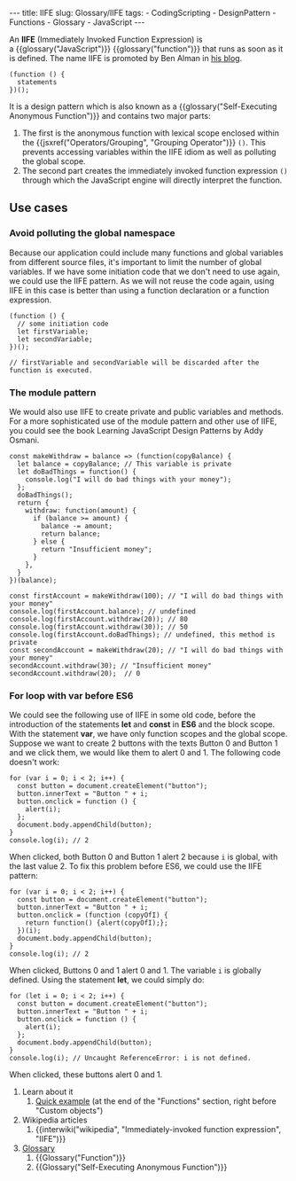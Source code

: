 --- title: IIFE slug: Glossary/IIFE tags: - CodingScripting - DesignPattern - Functions - Glossary - JavaScript ---

An **IIFE** (Immediately Invoked Function Expression) is a {{glossary("JavaScript")}} {{glossary("function")}} that runs as soon as it is defined. The name IIFE is promoted by Ben Alman in [his blog](https://web.archive.org/web/20171201033208/http://benalman.com/news/2010/11/immediately-invoked-function-expression/#iife).

    (function () {
      statements
    })();

It is a design pattern which is also known as a {{glossary("Self-Executing Anonymous Function")}} and contains two major parts:

1.  The first is the anonymous function with lexical scope enclosed within the {{jsxref("Operators/Grouping", "Grouping Operator")}} `()`. This prevents accessing variables within the IIFE idiom as well as polluting the global scope.
2.  The second part creates the immediately invoked function expression `()` through which the JavaScript engine will directly interpret the function.

## Use cases

### Avoid polluting the global namespace

Because our application could include many functions and global variables from different source files, it's important to limit the number of global variables. If we have some initiation code that we don't need to use again, we could use the IIFE pattern. As we will not reuse the code again, using IIFE in this case is better than using a function declaration or a function expression.

    (function () {
      // some initiation code
      let firstVariable;
      let secondVariable;
    })();

    // firstVariable and secondVariable will be discarded after the function is executed.

### The module pattern

We would also use IIFE to create private and public variables and methods. For a more sophisticated use of the module pattern and other use of IIFE, you could see the book Learning JavaScript Design Patterns by Addy Osmani.

    const makeWithdraw = balance => (function(copyBalance) {
      let balance = copyBalance; // This variable is private
      let doBadThings = function() {
        console.log("I will do bad things with your money");
      };
      doBadThings();
      return {
        withdraw: function(amount) {
          if (balance >= amount) {
            balance -= amount;
            return balance;
          } else {
            return "Insufficient money";
          }
        },
      }
    })(balance);

    const firstAccount = makeWithdraw(100); // "I will do bad things with your money"
    console.log(firstAccount.balance); // undefined
    console.log(firstAccount.withdraw(20)); // 80
    console.log(firstAccount.withdraw(30)); // 50
    console.log(firstAccount.doBadThings); // undefined, this method is private
    const secondAccount = makeWithdraw(20); // "I will do bad things with your money"
    secondAccount.withdraw(30); // "Insufficient money"
    secondAccount.withdraw(20);  // 0

### For loop with var before ES6

We could see the following use of IIFE in some old code, before the introduction of the statements **let** and **const** in **ES6** and the block scope. With the statement **var**, we have only function scopes and the global scope. Suppose we want to create 2 buttons with the texts Button 0 and Button 1 and we click them, we would like them to alert 0 and 1. The following code doesn't work:

    for (var i = 0; i < 2; i++) {
      const button = document.createElement("button");
      button.innerText = "Button " + i;
      button.onclick = function () {
        alert(i);
      };
      document.body.appendChild(button);
    }
    console.log(i); // 2

When clicked, both Button 0 and Button 1 alert 2 because `i` is global, with the last value 2. To fix this problem before ES6, we could use the IIFE pattern:

    for (var i = 0; i < 2; i++) {
      const button = document.createElement("button");
      button.innerText = "Button " + i;
      button.onclick = (function (copyOfI) {
        return function() {alert(copyOfI);};
      })(i);
      document.body.appendChild(button);
    }
    console.log(i); // 2

When clicked, Buttons 0 and 1 alert 0 and 1. The variable `i` is globally defined. Using the statement **let**, we could simply do:

    for (let i = 0; i < 2; i++) {
      const button = document.createElement("button");
      button.innerText = "Button " + i;
      button.onclick = function () {
        alert(i);
      };
      document.body.appendChild(button);
    }
    console.log(i); // Uncaught ReferenceError: i is not defined.

When clicked, these buttons alert 0 and 1.

1.  Learn about it
    1.  [Quick example](/en-US/docs/Web/JavaScript/A_re-introduction_to_JavaScript#Functions) (at the end of the "Functions" section, right before "Custom objects")
2.  Wikipedia articles
    1.  {{interwiki("wikipedia", "Immediately-invoked function expression", "IIFE")}}
3.  [Glossary](/en-US/docs/Glossary)
    1.  {{Glossary("Function")}}
    2.  {{Glossary("Self-Executing Anonymous Function")}}
